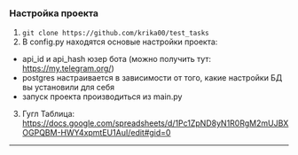 ### Настройка проекта
1. `git clone https://github.com/krika00/test_tasks`
2. В config.py находятся основые настройки проекта:
- api_id и api_hash юзер бота (можно получить тут: https://my.telegram.org/)
- postgres настраивается в зависимости от того, какие настройки БД вы установили для себя
- запуск проекта производиться из main.py
3. Гугл Таблица: https://docs.google.com/spreadsheets/d/1Pc1ZpND8yN1R0RgM2mUJBXOGPQBM-HWY4xpmtEU1AuI/edit#gid=0
____